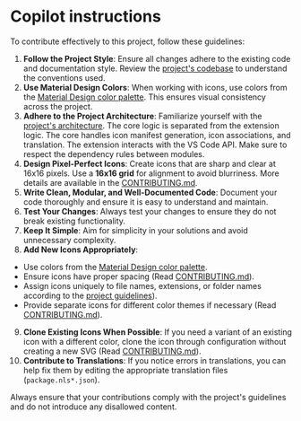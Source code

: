 # Copilot instructions

To contribute effectively to this project, follow these guidelines:

1. **Follow the Project Style**: Ensure all changes adhere to the existing code and documentation style. Review the [project's codebase](/) to understand the conventions used.
2. **Use Material Design Colors**: When working with icons, use colors from the [Material Design color palette](/material-colors.yml). This ensures visual consistency across the project.
3. **Adhere to the Project Architecture**: Familiarize yourself with the [project's architecture](/src/architecture.md). The core logic is separated from the extension logic. The core handles icon manifest generation, icon associations, and translation. The extension interacts with the VS Code API. Make sure to respect the dependency rules between modules.
4. **Design Pixel-Perfect Icons**: Create icons that are sharp and clear at 16x16 pixels. Use a **16x16 grid** for alignment to avoid blurriness. More details are available in the [CONTRIBUTING.md](/CONTRIBUTING.md#pixel-perfect-icons).
5. **Write Clean, Modular, and Well-Documented Code**: Document your code thoroughly and ensure it is easy to understand and maintain.
6. **Test Your Changes**: Always test your changes to ensure they do not break existing functionality.
7. **Keep It Simple**: Aim for simplicity in your solutions and avoid unnecessary complexity.
8. **Add New Icons Appropriately**:

- Use colors from the [Material Design color palette](https://material.io/design/color/the-color-system.html).
- Ensure icons have proper spacing (Read [CONTRIBUTING.md](/CONTRIBUTING.md#icon-spacing)).
- Assign icons uniquely to file names, extensions, or folder names according to the [project guidelines](/CONTRIBUTING.md)).
- Provide separate icons for different color themes if necessary (Read [CONTRIBUTING.md](/CONTRIBUTING.md#icons-for-color-themes)).

9. **Clone Existing Icons When Possible**: If you need a variant of an existing icon with a different color, clone the icon through configuration without creating a new SVG (Read [CONTRIBUTING.md](/CONTRIBUTING.md#icon-cloning)).
10. **Contribute to Translations**: If you notice errors in translations, you can help fix them by editing the appropriate translation files (`package.nls*.json`).

Always ensure that your contributions comply with the project's guidelines and do not introduce any disallowed content.
